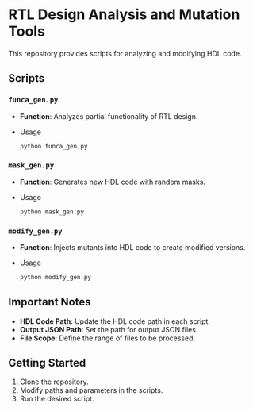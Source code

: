 # RTL Design Analysis and Mutation Tools

This repository provides scripts for analyzing and modifying HDL code.

## Scripts

### `funca_gen.py`

- **Function**: Analyzes partial functionality of RTL design.

- Usage

  ```python
  python funca_gen.py
  ```

### `mask_gen.py`

- **Function**: Generates new HDL code with random masks.

- Usage

  ```python
  python mask_gen.py
  ```

### `modify_gen.py`

- **Function**: Injects mutants into HDL code to create modified versions.

- Usage

  ```python
  python modify_gen.py
  ```

## Important Notes

- **HDL Code Path**: Update the HDL code path in each script.
- **Output JSON Path**: Set the path for output JSON files.
- **File Scope**: Define the range of files to be processed.

## Getting Started

1. Clone the repository.
2. Modify paths and parameters in the scripts.
3. Run the desired script.